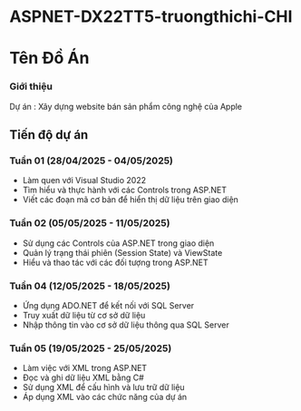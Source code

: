 # ASPNET-DX22TT5-truongthichi-CHI
#  Tên Đồ Án  
### Giới thiệu  
Dự án : Xây dựng website bán sản phẩm công nghệ của Apple
## Tiến độ dự án
### Tuần 01 (28/04/2025 - 04/05/2025)
- Làm quen với Visual Studio 2022
- Tìm hiểu và thực hành với các Controls trong ASP.NET
- Viết các đoạn mã cơ bản để hiển thị dữ liệu trên giao diện

### Tuần 02 (05/05/2025 - 11/05/2025)
- Sử dụng các Controls của ASP.NET trong giao diện
- Quản lý trạng thái phiên (Session State) và ViewState
- Hiểu và thao tác với các đối tượng trong ASP.NET

### Tuần 04 (12/05/2025 - 18/05/2025)
- Ứng dụng ADO.NET để kết nối với SQL Server
- Truy xuất dữ liệu từ cơ sở dữ liệu
- Nhập thông tin vào cơ sở dữ liệu thông qua SQL Server
### Tuần 05 (19/05/2025 - 25/05/2025)
- Làm việc với XML trong ASP.NET
- Đọc và ghi dữ liệu XML bằng C#
- Sử dụng XML để cấu hình và lưu trữ dữ liệu
- Áp dụng XML vào các chức năng của dự án
